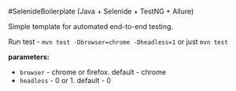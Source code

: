 #SelenideBoilerplate (Java + Selenide + TestNG + Allure)

Simple template for automated end-to-end testing.


Run test - `mvn test -Dbrowser=chrome -Dheadless=1` or just `mvn test`

**parameters:**

- `browser` - chrome or firefox. default - chrome 
- `headless` - 0 or 1. default - 0


